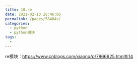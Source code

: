 ```yaml
---
title: 10.re
date: 2021-02-13 20:46:05
permalink: /pages/58484e/
categories:
  - python
  - python模块
tags:
  - 
---
```



re模块：https://www.cnblogs.com/xiaonq/p/7866925.html#i14